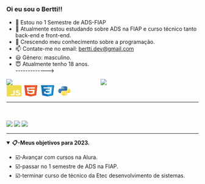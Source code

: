 ### Oi eu sou o Bertti!!
- 🔭 Estou no 1 Semestre de ADS-FIAP
- 🔭 Atualmente estou estudando sobre ADS na FIAP e curso técnico tanto back-end e front-end.
- 🌱 Crescendo meu conhecimento sobre a programação.
- 📫 Contate-me no email: bertti.dev@gmail.com
- 😃 Gênero: masculino.
- 😇 Atualmente tenho 18 anos.<br>
------------->

<img align="left"  width="49%"  src="https://github-readme-stats.vercel.app/api?username=Gustavo-Bertti&show_icons=true&theme=transparent" />

<img align="left" width="45%" src="https://github-readme-stats.vercel.app/api/top-langs/?username=Gustavo-Bertti&layout=donut" />



<div style="display: inline_block">
  <img align="center" alt="Bertti-Js" height="30" width="40" src="https://raw.githubusercontent.com/devicons/devicon/master/icons/javascript/javascript-plain.svg">
  <img align="center" alt="Bertti-HTML" height="30" width="40" src="https://raw.githubusercontent.com/devicons/devicon/master/icons/html5/html5-original.svg">
  <img align="center" alt="Bertti-CSS" height="30" width="40" src="https://raw.githubusercontent.com/devicons/devicon/master/icons/css3/css3-original.svg">
  <img align="center" alt="Bertti-Python" height="30" width="40" src="https://raw.githubusercontent.com/devicons/devicon/master/icons/python/python-original.svg">
</div>
 <hr>
  </hr>
  <div style="display: inline_block"><br>
  
  <div><br>
   <a href="https://www.instagram.com/gxbertti/" target="_blank"><img src="https://img.shields.io/badge/-Instagram-%23E4405F?style=for-the-badge&logo=instagram&logoColor=white" target="_blank"></a>
 	<a href="https://discord.gg/8Zhh6ydK" target="_blank"><img src="https://img.shields.io/badge/Discord-7289DA?style=for-the-badge&logo=discord&logoColor=white" target="_blank"></a>
<a href = "mailto:bertti.dev@gmail.com"><img src="https://img.shields.io/badge/-Gmail-%23333?style=for-the-badge&logo=gmail&logoColor=white" target="_blank"></a>
 
  </div>
  <hr>
  </hr>
  <details open>
  <summary>
  
  <strong>
    📋-Meus objetivos para 2023.
  </strong>
  </summary>
  <ul>
  <li>☑️-Avançar com cursos na Alura.</li> 
  <li>☑️-passar no 1 semestre de ADS na FIAP.</li> 
  <li>☑️-terminar curso de técnico da Etec desenvolvimento de sistemas.</li>
</ul>
  </details>
